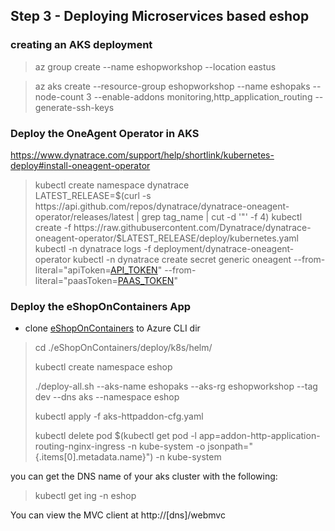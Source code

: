 ## Step 3 -  Deploying Microservices based eshop
### creating an AKS deployment
> az group create --name eshopworkshop --location eastus

> az aks create --resource-group eshopworkshop --name eshopaks --node-count 3 --enable-addons monitoring,http_application_routing --generate-ssh-keys
### Deploy the OneAgent Operator in AKS
https://www.dynatrace.com/support/help/shortlink/kubernetes-deploy#install-oneagent-operator

> kubectl create namespace dynatrace\
> LATEST_RELEASE=$(curl -s https://api.github.com/repos/dynatrace/dynatrace-oneagent-operator/releases/latest | grep tag_name | cut -d '"' -f 4)
> kubectl create -f https://raw.githubusercontent.com/Dynatrace/dynatrace-oneagent-operator/$LATEST_RELEASE/deploy/kubernetes.yaml
> kubectl -n dynatrace logs -f deployment/dynatrace-oneagent-operator
>kubectl -n dynatrace create secret generic oneagent --from-literal="apiToken=[API_TOKEN](https://www.dynatrace.com/support/help/reference/dynatrace-concepts/what-is-an-access-token/)" --from-literal="paasToken=[PAAS_TOKEN](https://www.dynatrace.com/support/help/technology-support/cloud-platforms/kubernetes/installation-and-operation/full-stack/deploy-oneagent-on-kubernetes/#expand-1380how-to-get-your-paas-token)"
### Deploy the eShopOnContainers App
- clone [eShopOnContainers](https://github.com/peterhack/eShopOnContainers) to Azure CLI dir

> cd ./eShopOnContainers/deploy/k8s/helm/
>
> kubectl create namespace eshop
>
> ./deploy-all.sh --aks-name eshopaks --aks-rg eshopworkshop --tag dev --dns aks --namespace eshop
>
> kubectl apply -f aks-httpaddon-cfg.yaml
>
> kubectl delete pod $(kubectl get pod -l app=addon-http-application-routing-nginx-ingress -n kube-system -o jsonpath="{.items[0].metadata.name}") -n kube-system

you can get the DNS name of your aks cluster with the following:
> kubectl get ing -n eshop

 You can view the MVC client at http://[dns]/webmvc
